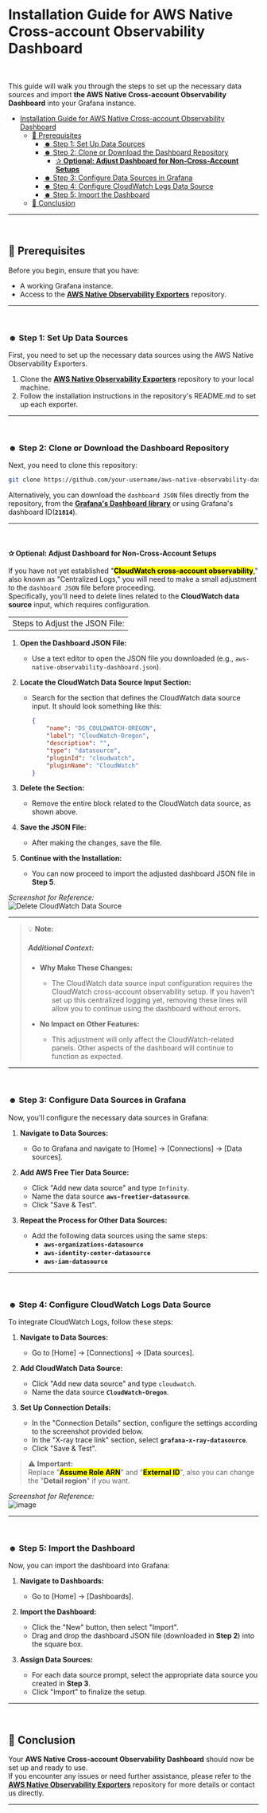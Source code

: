 # Installation Guide for AWS Native Cross-account Observability Dashboard

<br>

This guide will walk you through the steps to set up the necessary data sources and import **the AWS Native Cross-account Observability Dashboard** into your Grafana instance.

- [Installation Guide for AWS Native Cross-account Observability Dashboard](#installation-guide-for-aws-native-cross-account-observability-dashboard)
  - [🪩 Prerequisites](#-prerequisites)
    - [☻ Step 1: Set Up Data Sources](#-step-1-set-up-data-sources)
    - [☻ Step 2: Clone or Download the Dashboard Repository](#-step-2-clone-or-download-the-dashboard-repository)
      - [✰ **Optional: Adjust Dashboard for Non-Cross-Account Setups**](#-optional-adjust-dashboard-for-non-cross-account-setups)
    - [☻ Step 3: Configure Data Sources in Grafana](#-step-3-configure-data-sources-in-grafana)
    - [☻ Step 4: Configure CloudWatch Logs Data Source](#-step-4-configure-cloudwatch-logs-data-source)
    - [☻ Step 5: Import the Dashboard](#-step-5-import-the-dashboard)
  - [🪩 Conclusion](#-conclusion)

---

<br>

## 🪩 Prerequisites

Before you begin, ensure that you have:
- A working Grafana instance.
- Access to the [**AWS Native Observability Exporters**](https://github.com/your-username/aws-native-observability-exporters) repository.

---

<br>

### ☻ Step 1: Set Up Data Sources

First, you need to set up the necessary data sources using the AWS Native Observability Exporters.

1. Clone the [**AWS Native Observability Exporters**](https://github.com/your-username/aws-native-observability-exporters) repository to your local machine.
2. Follow the installation instructions in the repository's README.md to set up each exporter.

---

<br>

### ☻ Step 2: Clone or Download the Dashboard Repository

Next, you need to clone this repository:

```bash
git clone https://github.com/your-username/aws-native-observability-dashboard.git
```

Alternatively, you can download the `dashboard JSON` files directly from the repository, from the [**Grafana's Dashboard library**](https://grafana.com/grafana/dashboards/21814-aws-configuration-management/) or using Grafana's dashboard ID(**`21814`**).

---

<br>

#### ✰ **Optional: Adjust Dashboard for Non-Cross-Account Setups**

If you have not yet established "<mark>**CloudWatch cross-account observability**</mark>," also known as "Centralized Logs," you will need to make a small adjustment to the `dashboard JSON` file before proceeding.  
Specifically, you'll need to delete lines related to the **CloudWatch data source** input, which requires configuration.

||
|---|
|Steps to Adjust the JSON File:|

1. **Open the Dashboard JSON File:**
   - Use a text editor to open the JSON file you downloaded (e.g., `aws-native-observability-dashboard.json`).

2. **Locate the CloudWatch Data Source Input Section:**
   - Search for the section that defines the CloudWatch data source input. It should look something like this:

     ```json
     {
         "name": "DS_COULDWATCH-OREGON",
         "label": "CloudWatch-Oregon",
         "description": "",
         "type": "datasource",
         "pluginId": "cloudwatch",
         "pluginName": "CloudWatch"
     }
     ```

3. **Delete the Section:**
   - Remove the entire block related to the CloudWatch data source, as shown above.

4. **Save the JSON File:**
   - After making the changes, save the file.

5. **Continue with the Installation:**
   - You can now proceed to import the adjusted dashboard JSON file in **Step 5**.

*Screenshot for Reference:*  
![Delete CloudWatch Data Source](../assets/SS-CWLsDatasource-delete.jpg)

---

> 💡 **Note:**
>##### **Additional Context:**
>
>- **Why Make These Changes:** 
>   - The CloudWatch data source input configuration requires the CloudWatch cross-account observability setup. If you haven't set up this centralized logging yet, removing these lines will allow you to continue using the dashboard without errors.
>  
>- **No Impact on Other Features:** 
>   - This adjustment will only affect the CloudWatch-related panels. Other aspects of the dashboard will continue to function as expected.

---

<br>

### ☻ Step 3: Configure Data Sources in Grafana

Now, you'll configure the necessary data sources in Grafana:

1. **Navigate to Data Sources:**
   - Go to Grafana and navigate to [Home] → [Connections] → [Data sources].

2. **Add AWS Free Tier Data Source:**
   - Click "Add new data source" and type `Infinity`.
   - Name the data source **`aws-freetier-datasource`**.
   - Click "Save & Test".

3. **Repeat the Process for Other Data Sources:**
   - Add the following data sources using the same steps:
     - **`aws-organizations-datasource`**
     - **`aws-identity-center-datasource`**
     - **`aws-iam-datasource`**

---

<br>

### ☻ Step 4: Configure CloudWatch Logs Data Source

To integrate CloudWatch Logs, follow these steps:

1. **Navigate to Data Sources:**
   - Go to [Home] → [Connections] → [Data sources].

2. **Add CloudWatch Data Source:**
   - Click "Add new data source" and type `cloudwatch`.
   - Name the data source **`CloudWatch-Oregon`**.

3. **Set Up Connection Details:**
   - In the "Connection Details" section, configure the settings according to the screenshot provided below.
   - In the "X-ray trace link" section, select **`grafana-x-ray-datasource`**.
   - Click "Save & Test".

> ⚠️ **Important:**  
> Replace "<mark>**Assume Role ARN**</mark>" and "<mark>**External ID**</mark>", also you can change the "**Detail region**" if you want.

*Screenshot for Reference:*  
![image](../assets/SS-CWLsDatasource.jpg)

---

<br>

### ☻ Step 5: Import the Dashboard

Now, you can import the dashboard into Grafana:

1. **Navigate to Dashboards:**
   - Go to [Home] → [Dashboards].

2. **Import the Dashboard:**
   - Click the "New" button, then select "Import".
   - Drag and drop the dashboard JSON file (downloaded in **Step 2**) into the square box.

3. **Assign Data Sources:**
   - For each data source prompt, select the appropriate data source you created in **Step 3**.
   - Click "Import" to finalize the setup.

---

<br>

## 🪩 Conclusion

Your **AWS Native Cross-account Observability Dashboard** should now be set up and ready to use.  
If you encounter any issues or need further assistance, please refer to the [**AWS Native Observability Exporters**](https://github.com/your-username/aws-native-observability-exporters) repository for more details or contact us directly.

---

